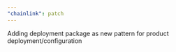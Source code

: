 ```yaml
---
"chainlink": patch
---
```


Adding deployment package as new pattern for product deployment/configuration
